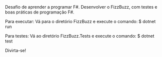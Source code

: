 Desafio de aprender a programar F#.
Desenvolver o FizzBuzz, com testes e boas práticas de programação F#.
                                                     
Para executar:
Vá para o diretório FizzBuzz e execute o comando:
$ dotnet run

Para testes:
Vá ao diretório FizzBuzz.Tests e execute o comando:
$ dotnet test

Divirta-se!
